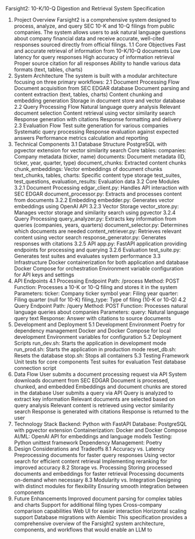 Farsight2: 10-K/10-Q Digestion and Retrieval System Specification

1. Project Overview
   Farsight2 is a comprehensive system designed to process, analyze, and query SEC 10-K and 10-Q filings from public companies. The system allows users to ask natural language questions about company financial data and receive accurate, well-cited responses sourced directly from official filings.
   1.1 Core Objectives
   Fast and accurate retrieval of information from 10-K/10-Q documents
   Low latency for query responses
   High accuracy of information retrieval
   Proper source citation for all responses
   Ability to handle various data formats (text, tables, charts)
2. System Architecture
   The system is built with a modular architecture focusing on three primary workflows:
   2.1 Document Processing Flow
   Document acquisition from SEC EDGAR database
   Document parsing and content extraction (text, tables, charts)
   Content chunking and embedding generation
   Storage in document store and vector database
   2.2 Query Processing Flow
   Natural language query analysis
   Relevant document selection
   Content retrieval using vector similarity search
   Response generation with citations
   Response formatting and delivery
   2.3 Evaluation Flow
   Test suite generation for various companies
   Systematic query processing
   Response evaluation against expected answers
   Performance metrics calculation and reporting
3. Technical Components
   3.1 Database Structure
   PostgreSQL with pgvector extension for vector similarity search
   Core tables:
   companies: Company metadata (ticker, name)
   documents: Document metadata (ID, ticker, year, quarter, type)
   document_chunks: Extracted content chunks
   chunk_embeddings: Vector embeddings of document chunks
   text_chunks, tables, charts: Specific content type storage
   test_suites, test_questions, evaluation_results: Evaluation data
   3.2 Core Modules
   3.2.1 Document Processing
   edgar_client.py: Handles API interaction with SEC EDGAR
   document_processor.py: Extracts and processes content from documents
   3.2.2 Embedding
   embedder.py: Generates vector embeddings using OpenAI API
   3.2.3 Vector Storage
   vector_store.py: Manages vector storage and similarity search using pgvector
   3.2.4 Query Processing
   query_analyzer.py: Extracts key information from queries (companies, years, quarters)
   document_selector.py: Determines which documents are needed
   content_retriever.py: Retrieves relevant content using vector search
   response_generator.py: Generates responses with citations
   3.2.5 API
   app.py: FastAPI application providing endpoints for processing and querying
   3.2.6 Evaluation
   test_suite.py: Generates test suites and evaluates system performance
   3.3 Infrastructure
   Docker containerization for both application and database
   Docker Compose for orchestration
   Environment variable configuration for API keys and settings
4. API Endpoints
   4.1 Processing Endpoint
   Path: /process
   Method: POST
   Function: Processes a 10-K or 10-Q filing and stores it in the system
   Parameters:
   ticker: Company ticker symbol
   year: Filing year
   quarter: Filing quarter (null for 10-K)
   filing_type: Type of filing (10-K or 10-Q)
   4.2 Query Endpoint
   Path: /query
   Method: POST
   Function: Processes natural language queries about companies
   Parameters:
   query: Natural language query text
   Response: Answer with citations to source documents
5. Development and Deployment
   5.1 Development Environment
   Poetry for dependency management
   Docker and Docker Compose for local development
   Environment variables for configuration
   5.2 Deployment Scripts
   run_dev.sh: Starts the application in development mode
   run_prod.sh: Starts the application in production mode
   reset_db.sh: Resets the database
   stop.sh: Stops all containers
   5.3 Testing Framework
   Unit tests for core components
   Test suites for evaluation
   Test database connection script
6. Data Flow
   User submits a document processing request via API
   System downloads document from SEC EDGAR
   Document is processed, chunked, and embedded
   Embeddings and document chunks are stored in the database
   User submits a query via API
   Query is analyzed to extract key information
   Relevant documents are selected based on query analysis
   Relevant content is retrieved using vector similarity search
   Response is generated with citations
   Response is returned to the user
7. Technology Stack
   Backend: Python with FastAPI
   Database: PostgreSQL with pgvector extension
   Containerization: Docker and Docker Compose
   AI/ML: OpenAI API for embeddings and language models
   Testing: Python unittest framework
   Dependency Management: Poetry
8. Design Considerations and Tradeoffs
   8.1 Accuracy vs. Latency
   Preprocessing documents for faster query responses
   Using vector search for efficient content retrieval
   Implementing reranking for improved accuracy
   8.2 Storage vs. Processing
   Storing processed documents and embeddings for faster retrieval
   Processing documents on-demand when necessary
   8.3 Modularity vs. Integration
   Designing with distinct modules for flexibility
   Ensuring smooth integration between components
9. Future Enhancements
   Improved document parsing for complex tables and charts
   Support for additional filing types
   Cross-company comparison capabilities
   Web UI for easier interaction
   Horizontal scaling support
   Database migrations with Alembic
   This specification provides a comprehensive overview of the Farsight2 system architecture, components, and workflows that would enable an LLM to
